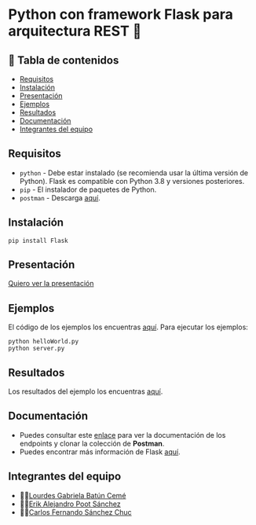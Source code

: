 # Python con framework Flask para arquitectura REST 🐍

## 📄 **Tabla de contenidos** 

- [Requisitos](#requisitos)
- [Instalación](#instalación)
- [Presentación](#presentación)
- [Ejemplos](#ejemplos)
- [Resultados](#resultados)
- [Documentación](#documentación)
- [Integrantes del equipo](#integrantes-del-equipo)

## **Requisitos** 
- `python` - Debe estar instalado (se recomienda usar la última versión de Python). Flask es compatible con Python 3.8 y versiones posteriores.
- `pip` - El instalador de paquetes de Python.
- `postman` - Descarga [aquí](https://www.postman.com/downloads/).
  
## **Instalación**
```shell
pip install Flask
```
## **Presentación**
[Quiero ver la presentación](./Presentacion/presentacion.md)

## **Ejemplos**
El código de los ejemplos los encuentras [aquí](./Ejemplos).
Para ejecutar los ejemplos:
```shell
python helloWorld.py
python server.py
```

## **Resultados**
Los resultados del ejemplo los encuentras [aquí](./Resultados/resultados.md).

## **Documentación**
- Puedes consultar este [enlace](https://documenter.getpostman.com/view/27461273/2sA3Bq4WZh#4cc3317f-04ed-4adf-a3c3-4298e4379da5) para ver la documentación de los endpoints y clonar la colección de **Postman**.
- Puedes encontrar más información de Flask [aquí](https://flask.palletsprojects.com/en/3.0.x/).
## **Integrantes del equipo**
- 👩‍💻[Lourdes Gabriela Batún Cemé](https://github.com/Gabriela-Batun-Ceme)
- 👨‍💻[Erik Alejandro Poot Sánchez](https://github.com/erikpsanchez)
- 👨‍💻[Carlos Fernando Sánchez Chuc](https://github.com/Charly-Sz18)

